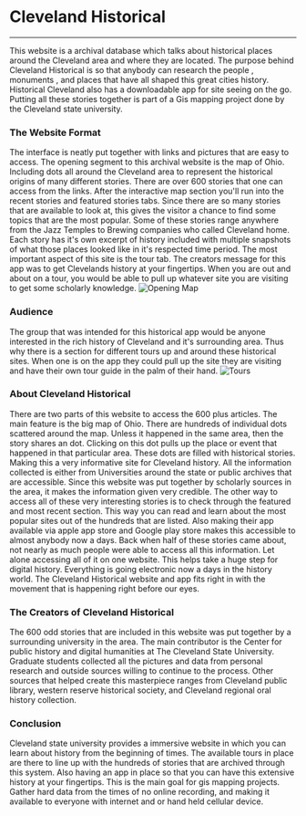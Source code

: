 # Cleveland Historical
***
This website is a archival database which talks about historical places around the Cleveland area  and  where  they are located. The  purpose behind Cleveland  Historical  is  so that anybody can research the people ,  monuments  ,  and  places that have  all shaped this  great cities history.  Historical  Cleveland  also  has  a downloadable app  for site  seeing  on  the go. Putting  all these stories together is  part  of a Gis mapping project done by the Cleveland  state university. 

### The  Website Format
The interface  is neatly put together with links and pictures that are  easy to access.  The opening segment  to this  archival website is  the map of Ohio. Including dots all around the Cleveland  area  to represent  the historical  origins  of many  different stories.  There  are  over 600 stories  that one can  access  from the links. After the  interactive  map section you'll  run into  the  recent  stories  and  featured  stories tabs.  Since  there  are  so many  stories  that  are  available  to  look  at,  this gives the  visitor a chance to find some topics  that are  the most popular.  Some of these stories range anywhere from  the Jazz Temples to Brewing  companies  who called  Cleveland home.  Each story has it's own excerpt  of history included  with  multiple  snapshots  of what those places looked like in it's  respected time period. The  most important aspect of this site is  the tour tab. The creators message for this app  was to get Clevelands history  at your fingertips. When you are out and  about on  a tour, you would be able to pull up  whatever site you are visiting  to get some scholarly knowledge.
![Opening Map](images/BryceB2.PNG "CLE Historical")

### Audience
The  group that  was intended for this historical  app would  be anyone interested  in the rich history of Cleveland  and  it's surrounding area. Thus why there is a section for  different  tours  up and  around these historical  sites. When  one  is on the app they  could  pull  up the  site  they  are visiting and have their own tour guide in the palm of  their  hand.
![Tours](images/BryceB4.PNG "CLE Historical")

### About Cleveland Historical 
There are  two parts of this website to  access  the  600  plus  articles. The  main  feature  is  the  big  map of  Ohio.  There are hundreds of individual dots scattered around the map. Unless it  happened in the same  area, then the  story  shares an  dot.  Clicking  on this  dot  pulls up the place  or  event that happened in  that particular  area. These  dots  are  filled  with  historical stories.  Making this a  very informative site for  Cleveland history. All the information  collected is either from  Universities around  the state or public  archives that  are  accessible. Since this  website  was put together by scholarly sources in the  area,  it makes the  information  given  very credible. The other way to access all of these very interesting  stories is to check through the  featured and most recent section. This way you can read and learn about the most popular sites out of the hundreds that are listed. Also  making their  app  available  via apple app  store  and  Google  play store  makes this  accessible to almost anybody now a days. Back  when  half  of  these  stories came  about,  not nearly as  much people  were able to access all this information.  Let alone  accessing  all of it on one website. This helps  take a huge step  for digital history. Everything  is going electronic   now a days in the history world. The Cleveland  Historical  website and app fits right in with the movement that is happening right before our eyes. 

### The Creators of Cleveland Historical 
The 600 odd stories that are included in this website was put together by a surrounding university in the area. The main contributor is the Center for public history and digital humanities  at The Cleveland State University. Graduate students collected all the pictures and  data from personal research and outside sources willing to continue to the process.  Other sources that helped create this masterpiece ranges from Cleveland public library, western reserve historical society,  and  Cleveland regional  oral history collection. 

### Conclusion
Cleveland state university provides a immersive website in  which  you  can  learn about history from the beginning  of times.  The available tours in place are there to line  up with the hundreds of stories that are archived through this  system.  Also having an app in place so that you can have this extensive history at  your fingertips.  This is the main goal for gis mapping  projects. Gather hard data from the times of no online recording, and making it  available  to  everyone with  internet and  or hand held cellular device.

